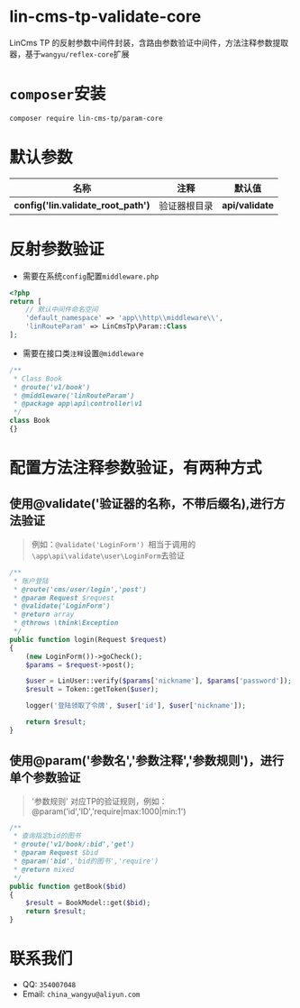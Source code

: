 # lin-cms-tp-validate-core
LinCms TP 的反射参数中间件封装，含路由参数验证中间件，方法注释参数提取器，基于`wangyu/reflex-core`扩展

# `composer`安装

```bash
composer require lin-cms-tp/param-core
```

# 默认参数
| 名称 | 注释 | 默认值 |
| :-: |:-:|:-:|
| **config('lin.validate_root_path')** | 验证器根目录 | **api/validate** |

# 反射参数验证

- 需要在系统`config`配置`middleware.php`

```php
<?php
return [
    // 默认中间件命名空间
    'default_namespace' => 'app\\http\\middleware\\',
    'linRouteParam' => LinCmsTp\Param::Class
];
```

- 需要在接口类`注释`设置`@middleware`

```php
/**
 * Class Book
 * @route('v1/book')
 * @middleware('linRouteParam')
 * @package app\api\controller\v1
 */
class Book
{}
```

# 配置方法注释参数验证，有两种方式

## 使用@validate('验证器的名称，不带后缀名),进行方法验证
  
> 例如：`@validate('LoginForm') `相当于调用的`\app\api\validate\user\LoginForm`去验证
    
```php
/**
 * 账户登陆
 * @route('cms/user/login','post')
 * @param Request $request
 * @validate('LoginForm')
 * @return array
 * @throws \think\Exception
 */
public function login(Request $request)
{
    (new LoginForm())->goCheck();
    $params = $request->post();

    $user = LinUser::verify($params['nickname'], $params['password']);
    $result = Token::getToken($user);

    logger('登陆领取了令牌', $user['id'], $user['nickname']);

    return $result;
}
```

## 使用@param('参数名','参数注释','参数规则')，进行单个参数验证

> '参数规则' 对应TP的验证规则，例如：@param('id','ID','require|max:1000|min:1')

```php
/**
 * 查询指定bid的图书
 * @route('v1/book/:bid','get')
 * @param Request $bid
 * @param('bid','bid的图书','require')
 * @return mixed
 */
public function getBook($bid)
{
    $result = BookModel::get($bid);
    return $result;
}
```

# 联系我们

- QQ: `354007048` 
- Email: `china_wangyu@aliyun.com`